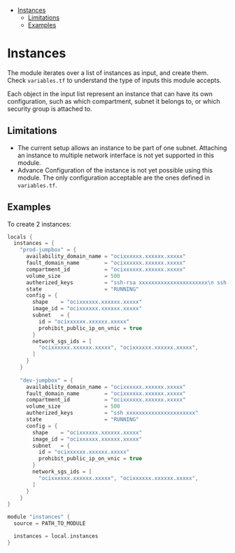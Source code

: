- [Instances](#instances)
  - [Limitations](#limitations)
  - [Examples](#examples)
  
# Instances
The module iterates over a list of instances as input, and create them. Check `variables.tf` to understand the type of inputs this module accepts.

Each object in the input list represent an instance that can have its own configuration, such as which compartment, subnet it belongs to, or which security group is attached to.

## Limitations
* The current setup allows an instance to be part of one subnet. Attaching an instance to multiple network interface is not yet supported in this module.
* Advance Configuration of the instance is not yet possible using this module. The only configuration acceptable are the ones defined in `variables.tf`.

## Examples
To create 2 instances:
```h
locals { 
  instances = {
    "prod-jumpbox" = {
      availability_domain_name = "ocixxxxxx.xxxxxx.xxxxx"
      fault_domain_name        = "ocixxxxxx.xxxxxx.xxxxx"
      compartment_id           = "ocixxxxxx.xxxxxx.xxxxx"
      volume_size              = 500
      autherized_keys          = "ssh-rsa xxxxxxxxxxxxxxxxxxxxxx\n ssh-rsa xxxxxxxxxxxxxxxxxxxxxx"
      state                    = "RUNNING"
      config = {
        shape    = "ocixxxxxx.xxxxxx.xxxxx"
        image_id = "ocixxxxxx.xxxxxx.xxxxx"
        subnet   = { 
          id = "ocixxxxxx.xxxxxx.xxxxx"
          prohibit_public_ip_on_vnic = true
        }
        network_sgs_ids = [
          "ocixxxxxx.xxxxxx.xxxxx", "ocixxxxxx.xxxxxx.xxxxx",
        ]
      }
    }
    
    "dev-jumpbox" = {
      availability_domain_name = "ocixxxxxx.xxxxxx.xxxxx"
      fault_domain_name        = "ocixxxxxx.xxxxxx.xxxxx"
      compartment_id           = "ocixxxxxx.xxxxxx.xxxxx"
      volume_size              = 500
      autherized_keys          = "ssh xxxxxxxxxxxxxxxxxxxxxx"
      state                    = "RUNNING"
      config = {
        shape    = "ocixxxxxx.xxxxxx.xxxxx"
        image_id = "ocixxxxxx.xxxxxx.xxxxx"
        subnet   = { 
          id = "ocixxxxxx.xxxxxx.xxxxx"
          prohibit_public_ip_on_vnic = true
        }
        network_sgs_ids = [
          "ocixxxxxx.xxxxxx.xxxxx", "ocixxxxxx.xxxxxx.xxxxx",
        ]
      }
    }
}

module "instances" {
  source = PATH_TO_MODULE

  instances = local.instances
}
```